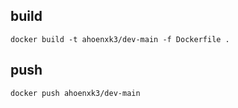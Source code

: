 ## build
```
docker build -t ahoenxk3/dev-main -f Dockerfile .
```

## push
```
docker push ahoenxk3/dev-main
```
